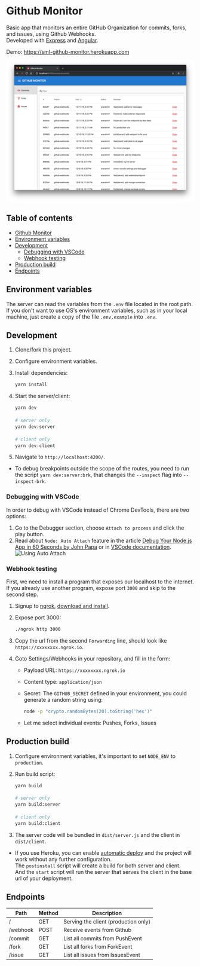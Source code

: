 # Github Monitor

Basic app that monitors an entire GitHub Organization for commits, forks, and issues, using Github Webhooks.<br>
Developed with [Express](https://expressjs.com) and [Angular](https://angular.io).

Demo: https://sml-github-monitor.herokuapp.com

![Screenshot](assets/screenshot.png)

## Table of contents

- [Github Monitor](#github-monitor)
- [Environment variables](#environment-variables)
- [Development](#development)
  - [Debugging with VSCode](#debugging-with-vscode)
  - [Webhook testing](#webhook-testing)
- [Production build](#production-build)
- [Endpoints](#endpoints)

## Environment variables

The server can read the variables from the `.env` file located in the root path.<br>
If you don't want to use OS's environment variables, such as in your local machine, just create a copy of the file `.env.example` into `.env`.

## Development

1. Clone/fork this project.
2. Configure environment variables.
3. Install dependencies:

   ```bash
   yarn install
   ```

4. Start the server/client:

   ```bash
   yarn dev

   # server only
   yarn dev:server

   # client only
   yarn dev:client
   ```

5. Navigate to `http://localhost:4200/`.

- To debug breakpoints outside the scope of the routes, you need to run the script `yarn dev:server:brk`, that changes the `--inspect` flag into `--inspect-brk`.

### Debugging with VSCode

In order to debug with VSCode instead of Chrome DevTools, there are two options:

1. Go to the Debugger section, choose `Attach to process` and click the play button.
1. Read about `Node: Auto Attach` feature in the article [Debug Your Node.js App in 60 Seconds by John Papa](https://link.medium.com/5K0J0S3FAS) or in [VSCode documentation](https://code.visualstudio.com/docs/nodejs/nodejs-debugging).
   ![Using Auto Attach](https://code.visualstudio.com/assets/docs/nodejs/nodejs-debugging/auto-attach.gif)

### Webhook testing

First, we need to install a program that exposes our localhost to the internet. If you already use another program, expose port `3000` and skip to the second step.

1. Signup to [ngrok](https://ngrok.com), [download and install](https://ngrok.com/download).
1. Expose port 3000:

   ```bash
   ./ngrok http 3000
   ```

1. Copy the url from the second `Forwarding` line, should look like `https://xxxxxxxx.ngrok.io`.
1. Goto Settings/Webhooks in your repository, and fill in the form:

   - Payload URL: `https://xxxxxxxx.ngrok.io`
   - Content type: `application/json`
   - Secret: The `GITHUB_SECRET` defined in your environment, you could generate a random string using:

     ```bash
     node -p "crypto.randomBytes(20).toString('hex')"
     ```

   - Let me select individual events: Pushes, Forks, Issues

## Production build

1. Configure environment variables, it's important to set `NODE_ENV` to `production`.
1. Run build script:

   ```bash
   yarn build

   # server only
   yarn build:server

   # client only
   yarn build:client
   ```

1. The server code will be bundled in `dist/server.js` and the client in `dist/client`.

- If you use Heroku, you can enable [automatic deploy](https://devcenter.heroku.com/articles/github-integration) and the project will work without any further configuration.<br>
  The `postinstall` script will create a build for both server and client.<br>
  And the `start` script will run the server that serves the client in the base url of your deployment.

## Endpoints

| Path     | Method | Description                          |
| -------- | ------ | ------------------------------------ |
| /        | GET    | Serving the client (production only) |
| /webhook | POST   | Receive events from Github           |
| /commit  | GET    | List all commits from PushEvent      |
| /fork    | GET    | List all forks from ForkEvent        |
| /issue   | GET    | List all issues from IssuesEvent     |
